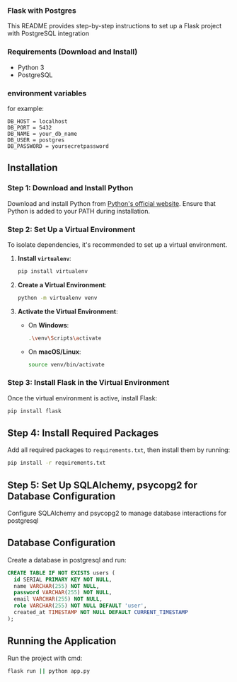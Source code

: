 ### Flask with Postgres

This README provides step-by-step instructions to set up a Flask project with PostgreSQL integration

### Requirements (Download and Install)

- Python 3
- PostgreSQL

### environment variables

for example:

```
DB_HOST = localhost
DB_PORT = 5432
DB_NAME = your_db_name
DB_USER = postgres
DB_PASSWORD = yoursecretpassword
```

## Installation

### Step 1: Download and Install Python

Download and install Python from [Python's official website](https://www.python.org/downloads/). Ensure that Python is added to your PATH during installation.

### Step 2: Set Up a Virtual Environment

To isolate dependencies, it's recommended to set up a virtual environment.

1. **Install `virtualenv`**:

   ```bash
   pip install virtualenv
   ```

2. **Create a Virtual Environment**:

   ```bash
   python -m virtualenv venv
   ```

3. **Activate the Virtual Environment**:
   - On **Windows**:
     ```bash
     .\venv\Scripts\activate
     ```
   - On **macOS/Linux**:
     ```bash
     source venv/bin/activate
     ```

### Step 3: Install Flask in the Virtual Environment

Once the virtual environment is active, install Flask:

```bash
pip install flask
```

## Step 4: Install Required Packages

Add all required packages to `requirements.txt`, then install them by running:

```bash
pip install -r requirements.txt
```

## Step 5: Set Up SQLAlchemy, psycopg2 for Database Configuration

Configure SQLAlchemy and psycopg2 to manage database interactions for postgresql

## Database Configuration

Create a database in postgresql and run:

```sql
CREATE TABLE IF NOT EXISTS users (
  id SERIAL PRIMARY KEY NOT NULL,
  name VARCHAR(255) NOT NULL,
  password VARCHAR(255) NOT NULL,
  email VARCHAR(255) NOT NULL,
  role VARCHAR(255) NOT NULL DEFAULT 'user',
  created_at TIMESTAMP NOT NULL DEFAULT CURRENT_TIMESTAMP
);
```

## Running the Application

Run the project with cmd:

```bash
flask run || python app.py
```
